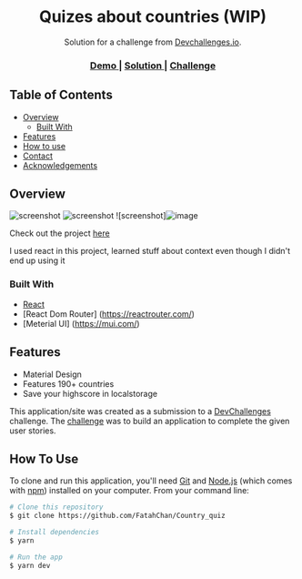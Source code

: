 <!-- Please update value in the {}  -->

<h1 align="center">Quizes about countries (WIP)</h1>

<div align="center">
   Solution for a challenge from  <a href="http://devchallenges.io" target="_blank">Devchallenges.io</a>.
</div>

<div align="center">
  <h3>
    <a href="https://fatahchan-country-quiz.netlify.app/"/>
      Demo
    </a>
    <span> | </span>
    <a href="https://github.com/FatahChan/Country_quiz">
      Solution
    </a>
    <span> | </span>
    <a href="https://devchallenges.io/challenges/Bu3G2irnaXmfwQ8sZkw8">
      Challenge
    </a>
  </h3>
</div>

<!-- TABLE OF CONTENTS -->

## Table of Contents

- [Overview](#overview)
  - [Built With](#built-with)
- [Features](#features)
- [How to use](#how-to-use)
- [Contact](#contact)
- [Acknowledgements](#acknowledgements)

<!-- OVERVIEW -->

## Overview

![screenshot](![image](https://user-images.githubusercontent.com/30260221/209482422-81fa335a-c5ad-4a67-aec8-af23c902c23c.png))
![screenshot](![image](https://user-images.githubusercontent.com/30260221/209482458-db67e6bd-085a-47c2-90d6-02dac963ff12.png))
![screenshot]![image](https://user-images.githubusercontent.com/30260221/209482481-e2aa389b-4e34-4f82-854d-7125b83a5e0d.png)



Check out the project [here](https://fatahchan-country-quiz.netlify.app/)

I used react in this project, learned stuff about context even though I didn't end up using it


### Built With

<!-- This section should list any major frameworks that you built your project using. Here are a few examples.-->

- [React](https://reactjs.org/)
- [React Dom Router] (https://reactrouter.com/)
- [Meterial UI] (https://mui.com/)

## Features

<!-- List the features of your application or follow the template. Don't share the figma file here :) -->


- Material Design
- Features 190+ countries
- Save your highscore in localstorage

This application/site was created as a submission to a [DevChallenges](https://devchallenges.io/challenges) challenge. The [challenge](https://devchallenges.io/challenges/Bu3G2irnaXmfwQ8sZkw8) was to build an application to complete the given user stories.

## How To Use

<!-- Example: -->

To clone and run this application, you'll need [Git](https://git-scm.com) and [Node.js](https://nodejs.org/en/download/) (which comes with [npm](http://npmjs.com)) installed on your computer. From your command line:

```bash
# Clone this repository
$ git clone https://github.com/FatahChan/Country_quiz

# Install dependencies
$ yarn

# Run the app
$ yarn dev
```


